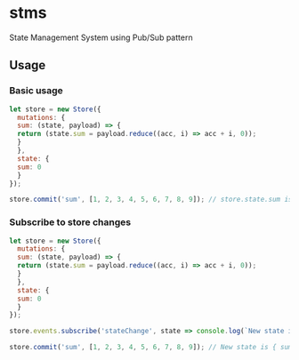 # stms

State Management System using Pub/Sub pattern

## Usage

### Basic usage

```js
let store = new Store({
  mutations: {
  sum: (state, payload) => {
  return (state.sum = payload.reduce((acc, i) => acc + i, 0));
  }
  },
  state: {
  sum: 0
  }
});

store.commit('sum', [1, 2, 3, 4, 5, 6, 7, 8, 9]); // store.state.sum is now 45
```

### Subscribe to store changes

```js
let store = new Store({
  mutations: {
  sum: (state, payload) => {
  return (state.sum = payload.reduce((acc, i) => acc + i, 0));
  }
  },
  state: {
  sum: 0
  }
});

store.events.subscribe('stateChange', state => console.log(`New state is ${state}`));

store.commit('sum', [1, 2, 3, 4, 5, 6, 7, 8, 9]); // New state is { sum: 45 }
```
